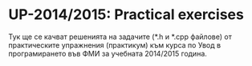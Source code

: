 UP-2014/2015: Practical exercises
=================================

Тук ще се качват решенията на задачите (*.h и *.cpp файлове) от практическите
упражнения (практикум) към курса по Увод в програмирането във ФМИ за учебната
2014/2015 година.

